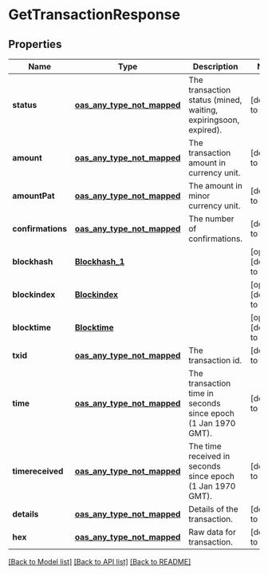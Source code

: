 # GetTransactionResponse
## Properties

| Name | Type | Description | Notes |
|------------ | ------------- | ------------- | -------------|
| **status** | [**oas_any_type_not_mapped**](.md) | The transaction status (mined, waiting, expiringsoon, expired). | [default to null] |
| **amount** | [**oas_any_type_not_mapped**](.md) | The transaction amount in currency unit. | [default to null] |
| **amountPat** | [**oas_any_type_not_mapped**](.md) | The amount in minor currency unit. | [default to null] |
| **confirmations** | [**oas_any_type_not_mapped**](.md) | The number of confirmations. | [default to null] |
| **blockhash** | [**Blockhash_1**](Blockhash_1.md) |  | [optional] [default to null] |
| **blockindex** | [**Blockindex**](Blockindex.md) |  | [optional] [default to null] |
| **blocktime** | [**Blocktime**](Blocktime.md) |  | [optional] [default to null] |
| **txid** | [**oas_any_type_not_mapped**](.md) | The transaction id. | [default to null] |
| **time** | [**oas_any_type_not_mapped**](.md) | The transaction time in seconds since epoch (1 Jan 1970 GMT). | [default to null] |
| **timereceived** | [**oas_any_type_not_mapped**](.md) | The time received in seconds since epoch (1 Jan 1970 GMT). | [default to null] |
| **details** | [**oas_any_type_not_mapped**](.md) | Details of the transaction. | [default to null] |
| **hex** | [**oas_any_type_not_mapped**](.md) | Raw data for transaction. | [default to null] |

[[Back to Model list]](../README.md#documentation-for-models) [[Back to API list]](../README.md#documentation-for-api-endpoints) [[Back to README]](../README.md)

